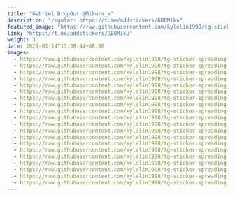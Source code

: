 ```yaml
---
title: "Gabriel DropOut @Mikura_x"
description: "regular: https://t.me/addstickers/GBOMiku"
featured_image: "https://raw.githubusercontent.com/kylelin1998/tg-sticker-spreading-worldwide-images/main/img/7ef36ab8-e747-4b85-b22e-c14dacc57adb.jpg"
link: "https://t.me/addstickers/GBOMiku"
weight: 3
date: 2024-01-14T13:38:44+08:00
images:
  - https://raw.githubusercontent.com/kylelin1998/tg-sticker-spreading-worldwide-images/main/img/7ef36ab8-e747-4b85-b22e-c14dacc57adb.jpg
  - https://raw.githubusercontent.com/kylelin1998/tg-sticker-spreading-worldwide-images/main/img/58908849-8fac-45bb-811e-7e82f7202114.jpg
  - https://raw.githubusercontent.com/kylelin1998/tg-sticker-spreading-worldwide-images/main/img/50e5662f-26cc-4170-bdd9-420ceafe3cb6.jpg
  - https://raw.githubusercontent.com/kylelin1998/tg-sticker-spreading-worldwide-images/main/img/6465c3de-d0cc-4cc0-8c40-b374258b53bc.jpg
  - https://raw.githubusercontent.com/kylelin1998/tg-sticker-spreading-worldwide-images/main/img/ecd5dbcd-df9a-4a3a-ac14-0b4712353af2.jpg
  - https://raw.githubusercontent.com/kylelin1998/tg-sticker-spreading-worldwide-images/main/img/68e55129-a9d1-47ac-ba09-953769d72c84.jpg
  - https://raw.githubusercontent.com/kylelin1998/tg-sticker-spreading-worldwide-images/main/img/36d3f01c-b602-44c9-a7dd-384b664c35de.jpg
  - https://raw.githubusercontent.com/kylelin1998/tg-sticker-spreading-worldwide-images/main/img/b6534cd7-a026-47b6-8553-953b08b3f1b1.jpg
  - https://raw.githubusercontent.com/kylelin1998/tg-sticker-spreading-worldwide-images/main/img/3fbb760f-1a18-4ca6-96cb-d4a807234b13.jpg
  - https://raw.githubusercontent.com/kylelin1998/tg-sticker-spreading-worldwide-images/main/img/bc18d083-3fe9-4b93-b51b-d8e63213ee76.jpg
  - https://raw.githubusercontent.com/kylelin1998/tg-sticker-spreading-worldwide-images/main/img/4185d4cf-7daf-4044-a85e-3fb1039aa59d.jpg
  - https://raw.githubusercontent.com/kylelin1998/tg-sticker-spreading-worldwide-images/main/img/43f2f2fe-ee83-4036-a666-500dab3cb040.jpg
  - https://raw.githubusercontent.com/kylelin1998/tg-sticker-spreading-worldwide-images/main/img/afd9b30e-7155-49e6-89cd-08a37195fa88.jpg
  - https://raw.githubusercontent.com/kylelin1998/tg-sticker-spreading-worldwide-images/main/img/02e65a3a-1085-4d91-b5cd-a9d39e5a9b72.jpg
  - https://raw.githubusercontent.com/kylelin1998/tg-sticker-spreading-worldwide-images/main/img/32a8d898-1f6a-44ff-9fd0-d561a7194dd7.jpg
  - https://raw.githubusercontent.com/kylelin1998/tg-sticker-spreading-worldwide-images/main/img/9d0c6980-db2c-41ee-af8b-af33159b5cf2.jpg
  - https://raw.githubusercontent.com/kylelin1998/tg-sticker-spreading-worldwide-images/main/img/e1fd5e95-08cd-492c-bde9-8f0efba10795.jpg
  - https://raw.githubusercontent.com/kylelin1998/tg-sticker-spreading-worldwide-images/main/img/d7683dd3-a49b-4d06-91fc-4ee17d68ce84.jpg
  - https://raw.githubusercontent.com/kylelin1998/tg-sticker-spreading-worldwide-images/main/img/59c287f1-ddfd-4596-8362-f0f95d0e2972.jpg
  - https://raw.githubusercontent.com/kylelin1998/tg-sticker-spreading-worldwide-images/main/img/badd3701-488b-4137-9002-7543487ca03c.jpg
---
```

